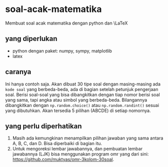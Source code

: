 # soal-acak-matematika
Membuat soal acak matematika dengan python dan \LaTeX

## yang diperlukan
- python dengan paket: numpy, sympy, matplotlib
- latex

## caranya
Ini hanya contoh saja. Akan dibuat 30 tipe soal dengan masing-masing ada `kode soal` yang berbeda-beda, ada di bagian setelah petunjuk pengerjaan soal. Berisi soal-soal yang bisa dibangkitkan dengan tiap nomor berisi soal yang sama, tapi angka atau simbol yang berbeda-beda. Bilangannya dibangkitkan dengan `np.random.choice()` atau `np.random.randint()` sesuai yang dibutuhkan. Akan tersedia 5 pilihan (ABCDE) di setiap nomornya.

## yang perlu diperhatikan
1. Masih ada kemungkinan menampilkan pilihan jawaban yang sama antara A, B, C, dan D. Bisa diperbaiki di bagian itu.
2. Untuk mengoreksi lembar jawabannya, dan pembuatan lembar jawabannya (LJK) bisa menggunakan program omr yang dari sini: https://github.com/muktyas/omr-3kolom-30soal.
